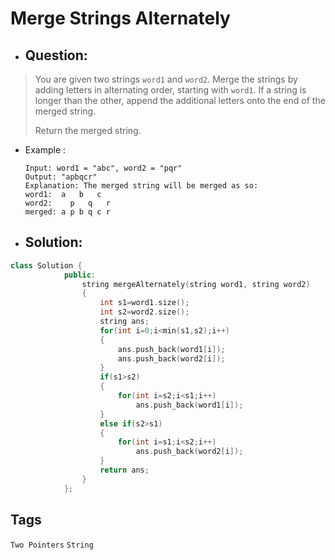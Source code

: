 # Merge Strings Alternately
- ## Question:
>You are given two strings `word1` and `word2`. Merge the strings by adding letters in alternating order, starting with `word1`. If a string is longer than the other, append the additional letters onto the end of the merged string.
>
>Return the merged string.

- Example :

      Input: word1 = "abc", word2 = "pqr"
      Output: "apbqcr"
      Explanation: The merged string will be merged as so:
      word1:  a   b   c
      word2:    p   q   r
      merged: a p b q c r
      
- ## Solution:
```cpp
class Solution {
			public:
				string mergeAlternately(string word1, string word2) 
				{
					int s1=word1.size();
					int s2=word2.size();
					string ans;
					for(int i=0;i<min(s1,s2);i++)
					{
						ans.push_back(word1[i]);
						ans.push_back(word2[i]);
					}
					if(s1>s2)
					{
						for(int i=s2;i<s1;i++)
							ans.push_back(word1[i]);
					}
					else if(s2>s1)
					{
						for(int i=s1;i<s2;i++)
							ans.push_back(word2[i]);
					}
					return ans;
				}
			};
 ```
 
 ## Tags
 `Two Pointers` `String`
